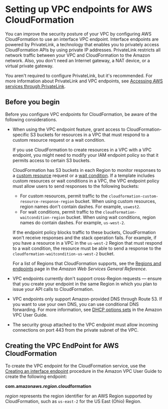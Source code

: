# Setting up VPC endpoints for AWS CloudFormation<a name="cfn-vpce-bucketnames"></a>

You can improve the security posture of your VPC by configuring AWS CloudFormation to use an interface VPC endpoint\. Interface endpoints are powered by PrivateLink, a technology that enables you to privately access CloudFormation APIs by using private IP addresses\. PrivateLink restricts all network traffic between your VPC and CloudFormation to the Amazon network\. Also, you don't need an Internet gateway, a NAT device, or a virtual private gateway\.

You aren't required to configure PrivateLink, but it's recommended\. For more information about PrivateLink and VPC endpoints, see [Accessing AWS services through PrivateLink](https://docs.aws.amazon.com/vpc/latest/userguide/VPC_Introduction.html#what-is-privatelink)\.

## Before you begin<a name="cfn-setting-up-vpc-considerations"></a>

Before you configure VPC endpoints for CloudFormation, be aware of the following considerations\.
+ When using the VPC endpoint feature, grant access to CloudFormation\-specific S3 buckets for resources in a VPC that must respond to a custom resource request or a wait condition\.

  If you use CloudFormation to create resources in a VPC with a VPC endpoint, you might need to modify your IAM endpoint policy so that it permits access to certain S3 buckets\.

  CloudFormation has S3 buckets in each Region to monitor responses to a [custom resource](template-custom-resources.md) request or a [wait condition](using-cfn-waitcondition.md)\. If a template includes custom resources or wait conditions in a VPC, the VPC endpoint policy must allow users to send responses to the following buckets:
  + For custom resources, permit traffic to the `cloudformation-custom-resource-response-region` bucket\. When using custom resources, region names don't contain dashes\. For example, `uswest2`\.
  + For wait conditions, permit traffic to the `cloudformation-waitcondition-region` bucket\. When using wait conditions, region names do contain dashes\. For example, `us-west-2`\.

  If the endpoint policy blocks traffic to these buckets, CloudFormation won't receive responses and the stack operation fails\. For example, if you have a resource in a VPC in the `us-west-2` Region that must respond to a wait condition, the resource must be able to send a response to the `cloudformation-waitcondition-us-west-2` bucket\.

  For a list of Regions that CloudFormation supports, see the [Regions and endpoints](https://docs.aws.amazon.com/general/latest/gr/rande.html#cfn_region) page in the *Amazon Web Services General Reference*\.
+ VPC endpoints currently don't support cross\-Region requests — ensure that you create your endpoint in the same Region in which you plan to issue your API calls to CloudFormation\.
+ VPC endpoints only support Amazon\-provided DNS through Route 53\. If you want to use your own DNS, you can use conditional DNS forwarding\. For more information, see [DHCP options sets](https://docs.aws.amazon.com/vpc/latest/userguide/VPC_DHCP_Options.html) in the Amazon VPC User Guide\.
+ The security group attached to the VPC endpoint must allow incoming connections on port 443 from the private subnet of the VPC\.

## Creating the VPC EndPoint for AWS CloudFormation<a name="cfn-setting-up-vpc-create"></a>

To create the VPC endpoint for the CloudFormation service, use the [Creating an interface endpoint](https://docs.aws.amazon.com/vpc/latest/userguide/vpce-interface.html#create-interface-endpoint) procedure in the Amazon VPC User Guide to create the following endpoint:

**com\.amazonaws\.*region*\.cloudformation**

*region* represents the region identifier for an AWS Region supported by CloudFormation, such as `us-east-2` for the US East \(Ohio\) Region\.